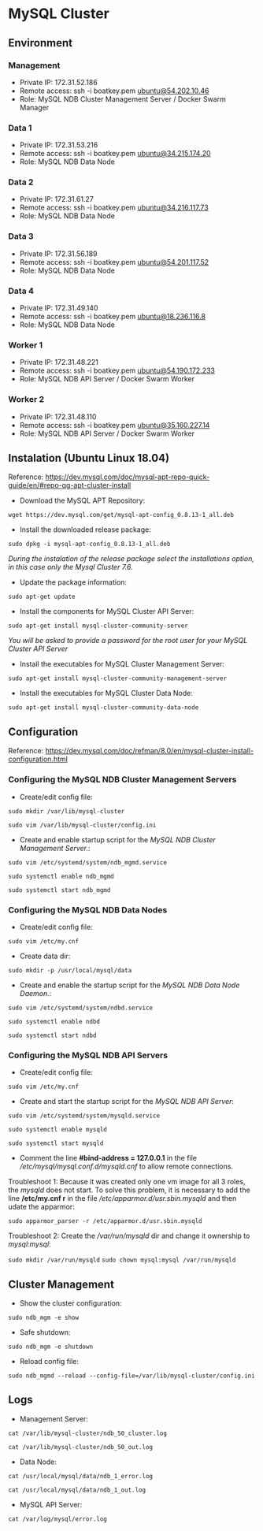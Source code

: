 # MySQL Cluster

## Environment

### Management

- Private IP: 172.31.52.186
- Remote access: ssh -i boatkey.pem ubuntu@54.202.10.46
- Role: MySQL NDB Cluster Management Server / Docker Swarm Manager

### Data 1

- Private IP: 172.31.53.216
- Remote access: ssh -i boatkey.pem ubuntu@34.215.174.20
- Role: MySQL NDB Data Node

### Data 2

- Private IP: 172.31.61.27
- Remote access: ssh -i boatkey.pem ubuntu@34.216.117.73
- Role: MySQL NDB Data Node

### Data 3

- Private IP: 172.31.56.189
- Remote access: ssh -i boatkey.pem ubuntu@54.201.117.52
- Role: MySQL NDB Data Node

### Data 4

- Private IP: 172.31.49.140
- Remote access: ssh -i boatkey.pem ubuntu@18.236.116.8
- Role: MySQL NDB Data Node

### Worker 1

- Private IP: 172.31.48.221
- Remote access: ssh -i boatkey.pem ubuntu@54.190.172.233
- Role: MySQL NDB API Server / Docker Swarm Worker

### Worker 2

- Private IP: 172.31.48.110
- Remote access: ssh -i boatkey.pem ubuntu@35.160.227.14
- Role: MySQL NDB API Server / Docker Swarm Worker

## Instalation (Ubuntu Linux 18.04)

Reference: https://dev.mysql.com/doc/mysql-apt-repo-quick-guide/en/#repo-qg-apt-cluster-install

- Download the MySQL APT Repository:

`wget https://dev.mysql.com/get/mysql-apt-config_0.8.13-1_all.deb`

- Install the downloaded release package:

`sudo dpkg -i mysql-apt-config_0.8.13-1_all.deb`

*During the instalation of the release package select the installations option, in this case only the Mysql Cluster 7.6.*

- Update the package information:

`sudo apt-get update`

- Install the components for MySQL Cluster API Server:

`sudo apt-get install mysql-cluster-community-server`

*You will be asked to provide a password for the root user for your MySQL Cluster API Server*

- Install the executables for MySQL Cluster Management Server:

`sudo apt-get install mysql-cluster-community-management-server`

- Install the executables for MySQL Cluster Data Node:

`sudo apt-get install mysql-cluster-community-data-node`

## Configuration

Reference: https://dev.mysql.com/doc/refman/8.0/en/mysql-cluster-install-configuration.html

### Configuring the MySQL NDB Cluster Management Servers

- Create/edit config file:

`sudo mkdir /var/lib/mysql-cluster`

`sudo vim /var/lib/mysql-cluster/config.ini`

- Create and enable startup script for the *MySQL NDB Cluster Management Server.*:

`sudo vim /etc/systemd/system/ndb_mgmd.service`

`sudo systemctl enable ndb_mgmd`

`sudo systemctl start ndb_mgmd`

### Configuring the MySQL NDB Data Nodes

- Create/edit config file:

`sudo vim /etc/my.cnf`

- Create data dir:

`sudo mkdir -p /usr/local/mysql/data`

- Create and enable the startup script for the *MySQL NDB Data Node Daemon.*:

`sudo vim /etc/systemd/system/ndbd.service`

`sudo systemctl enable ndbd`

`sudo systemctl start ndbd`

### Configuring the MySQL NDB API Servers

- Create/edit config file:

`sudo vim /etc/my.cnf`

- Create and start the startup script for the *MySQL NDB API Server*:

`sudo vim /etc/systemd/system/mysqld.service`

`sudo systemctl enable mysqld`

`sudo systemctl start mysqld`

- Comment the line **#bind-address = 127.0.0.1** in the file */etc/mysql/mysql.conf.d/mysqld.cnf* to allow remote connections.

Troubleshoot 1: Because it was created only one vm image for all 3 roles, the *mysqld* does not start.
To solve this problem, it is necessary to add the line **/etc/my.cnf r** in the file */etc/apparmor.d/usr.sbin.mysqld* and then udate the apparmor:

`sudo apparmor_parser -r /etc/apparmor.d/usr.sbin.mysqld`

Troubleshoot 2: Create the */var/run/mysqld* dir and change it ownership to *mysql:mysql*:

`sudo mkdir /var/run/mysqld`
`sudo chown mysql:mysql /var/run/mysqld`

## Cluster Management

- Show the cluster configuration:

`sudo ndb_mgm -e show`

- Safe shutdown:

`sudo ndb_mgm -e shutdown`

- Reload config file:

`sudo ndb_mgmd --reload --config-file=/var/lib/mysql-cluster/config.ini`

## Logs

- Management Server:

`cat /var/lib/mysql-cluster/ndb_50_cluster.log`

`cat /var/lib/mysql-cluster/ndb_50_out.log`

- Data Node:

`cat /usr/local/mysql/data/ndb_1_error.log`

`cat /usr/local/mysql/data/ndb_1_out.log`

- MySQL API Server:

`cat /var/log/mysql/error.log`
